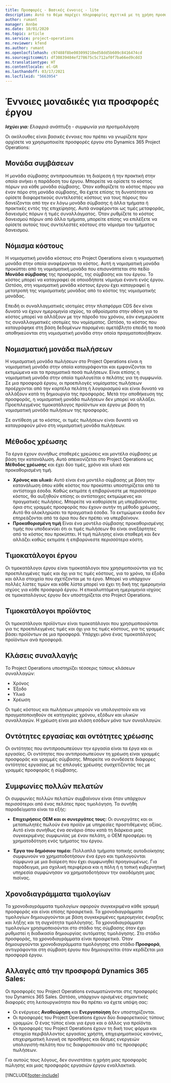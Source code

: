 ```yaml
---
title: Προσφορές - Βασικές έννοιες - lite
description: Αυτό το θέμα παρέχει πληροφορίες σχετικά με τη χρήση προσφορών έργου στο Project Operations.
author: rumant
manager: Annbe
ms.date: 10/01/2020
ms.topic: article
ms.service: project-operations
ms.reviewer: kfend
ms.author: rumant
ms.openlocfilehash: c97488f8be003099210ed58dd5b609c8416474cd
ms.sourcegitcommit: df30839484ef278675c5c712af0f7ba66ed9cdd3
ms.translationtype: HT
ms.contentlocale: el-GR
ms.lasthandoff: 03/17/2021
ms.locfileid: "5663954"
---
```

# <a name="concepts-unique-to-project-quotes"></a>Έννοιες μοναδικές για προσφορές έργου

_**Ισχύει για:** Ελαφριά ανάπτυξη - συμφωνία για προτιμολόγηση_


Οι ακόλουθες είναι βασικές έννοιες που πρέπει να γνωρίζετε πριν αρχίσετε να χρησιμοποιείτε προσφορές έργου στο Dynamics 365 Project Operations:

## <a name="contracting-unit"></a>Μονάδα συμβάσεων

Η μονάδα σύμβασης αντιπροσωπεύει τη διαίρεση ή την πρακτική στην οποία ανήκει η παράδοση του έργου. Μπορείτε να ορίσετε το κόστος πόρων για κάθε μονάδα σύμβασης. Όταν καθορίζετε το κόστος πόρου για έναν πόρο στη μονάδα σύμβασης, θα έχετε επίσης τη δυνατότητα να ορίσετε διαφορετικούς συντελεστές κόστους για τους πόρους που δανείζονται από την εν λόγω μονάδα σύμβασης ή άλλα τμήματα ή πρακτικές εντός της επιχείρησης. Αυτά αναφέρονται ως τιμές μεταφοράς, δανεισμός πόρων ή τιμές συναλλάγματος. Όταν ρυθμίζετε το κόστος δανεισμού πόρων από άλλα τμήματα, μπορείτε επίσης να επιλέξετε να ορίσετε αυτούς τους συντελεστές κόστους στο νόμισμα του τμήματος δανεισμού.

## <a name="cost-currency"></a>Νόμισμα κόστους

Η νομισματική μονάδα κόστους στο Project Operations είναι η νομισματική μονάδα στην οποία αναφέρονται το κόστος. Αυτή η νομισματική μονάδα προκύπτει από τη νομισματική μονάδα που επισυνάπτεται στο πεδίο **Μονάδα σύμβασης** της προσφοράς, της σύμβασης και του έργου. Το κόστος μπορεί να καταγραφεί σε οποιοδήποτε νόμισμα έναντι ενός έργου. Ωστόσο, στη νομισματική μονάδα κόστους έργου έχει καταγραφεί η μετατροπή της νομισματικής μονάδας από το κόστος της νομισματικής μονάδας.

Επειδή οι συναλλαγματικές ισοτιμίες στην πλατφόρμα CDS δεν είναι δυνατό να έχουν ημερομηνία ισχύος, τα αθροίσματα στην οθόνη για το κόστος μπορεί να αλλάξουν με την πάροδο του χρόνου, εάν ενημερώσετε τις συναλλαγματικές ισοτιμίες του νομίσματος. Ωστόσο, το κόστος που καταγράφηκε στη βάση δεδομένων παραμένει αμετάβλητο επειδή τα ποσά αποθηκεύονται στη νομισματική μονάδα στην οποία πραγματοποιήθηκαν.

## <a name="sales-currency"></a>Νομισματική μονάδα πωλήσεων

Η νομισματική μονάδα πωλήσεων στο Project Operations είναι η νομισματική μονάδα στην οποία καταγράφονται και εμφανίζονται τα εκτιμώμενα και τα πραγματικά ποσά πωλήσεων. Είναι επίσης η νομισματική μονάδα στην οποία τιμολογείται ο πελάτης για τη συμφωνία. Σε μια προσφορά έργου, οι προεπιλογές νομίσματος πωλήσεων προέρχονται από την καρτέλα πελάτη ή λογαριασμού και είναι δυνατό να αλλάξουν κατά τη δημιουργία της προσφοράς. Μετά την αποθήκευση της προσφοράς, η νομισματική μονάδα πωλήσεων δεν μπορεί να αλλάξει. Προεπιλεγμένος τιμοκατάλογος προϊόντων και έργου με βάση τη νομισματική μονάδα πωλήσεων της προσφοράς.

Σε αντίθεση με το κόστος, οι τιμές πωλήσεων είναι δυνατό να καταγραφούν μόνο στη νομισματική μονάδα πωλήσεων.

## <a name="billing-method"></a>Μέθοδος χρέωσης

Τα έργα έχουν συνήθως σταθερές χρεώσεις και μοντέλα σύμβασης με βάση την κατανάλωση. Αυτό απεικονίζεται στο Project Operations ως **Μέθοδος χρέωσης** και έχει δύο τιμές, χρόνο και υλικό και προκαθορισμένη τιμή.

- **Χρόνος και υλικό:** Αυτό είναι ένα μοντέλο σύμβασης με βάση την κατανάλωση όπου κάθε κόστος που προκύπτει υποστηρίζεται από τα αντίστοιχα έσοδα. Καθώς εκτιμάτε ή επιβαρύνεστε με περισσότερο κόστος, θα αυξηθούν επίσης οι αντίστοιχες εκτιμώμενες και πραγματικές πωλήσεις. Μπορείτε να καθορίσετε μη υπερβαίνοντας όρια στις γραμμές προσφοράς που έχουν αυτήν τη μέθοδο χρέωσης. Αυτό θα ολοκληρώσει τα πραγματικά έσοδα. Τα εκτιμώμενα έσοδα δεν επηρεάζονται από τα όρια που δεν πρέπει να υπερβαίνουν.
- **Προκαθορισμένη τιμή** Είναι ένα μοντέλο σύμβασης προκαθορισμένης τιμής που υποδεικνύει ότι οι τιμές πωλήσεων θα είναι ανεξάρτητες από το κόστος που προκύπτει. Η τιμή πώλησης είναι σταθερή και δεν αλλάζει καθώς εκτιμάτε ή επιβαρύνεστε περισσότερα κόστη.

## <a name="project-price-lists"></a>Τιμοκατάλογοι έργου

Οι τιμοκατάλογοι έργου είναι τιμοκατάλογοι που χρησιμοποιούνται για τις προεπιλεγμένες τιμές και όχι για τις τιμές κόστους, για το χρόνο, τα έξοδα και άλλα στοιχεία που σχετίζονται με το έργο. Μπορεί να υπάρχουν πολλές λίστες τιμών και κάθε λίστα μπορεί να έχει τη δική της ημερομηνία ισχύος για κάθε προσφορά έργου. Η επικαλυπτόμενη ημερομηνία ισχύος σε τιμοκαταλόγους έργου δεν υποστηρίζεται στο Project Operations.

## <a name="product-price-lists"></a>Τιμοκατάλογοι προϊόντος

Οι τιμοκατάλογοι προϊόντων είναι τιμοκατάλογοι που χρησιμοποιούνται για τις προεπιλεγμένες τιμές και όχι για τις τιμές κόστους, για τις γραμμές βάσει προϊόντων σε μια προσφορά. Υπάρχει μόνο ένας τιμοκατάλογος προϊόντων ανά προσφορά.

## <a name="transaction-classes"></a>Κλάσεις συναλλαγής

Το Project Operations υποστηρίζει τέσσερις τύπους κλάσεων συναλλαγών:

- Χρόνος
- Έξοδο
- Υλικό
- Χρέωση

Οι τιμές κόστους και πωλήσεων μπορούν να υπολογιστούν και να πραγματοποιηθούν σε κατηγορίες χρόνου, εξόδων και υλικών συναλλαγών. Η χρέωση είναι μια κλάση εσόδων μόνο των συναλλαγών.

## <a name="work-entities-and-billing-entities"></a>Οντότητες εργασίας και οντότητες χρέωσης

Οι οντότητες που αντιπροσωπεύουν την εργασία είναι τα έργα και οι εργασίες. Οι οντότητες που αντιπροσωπεύουν τη χρέωση είναι γραμμές προσφοράς και γραμμές σύμβασης. Μπορείτε να συνδέσετε διάφορες οντότητες εργασίας με τις επιλογές χρέωσης συσχετίζοντάς τες με γραμμές προσφοράς ή σύμβασης.

## <a name="multi-customer-deals"></a>Συμφωνίες πολλών πελατών

Οι συμφωνίες πολλών πελατών συμβαίνουν είναι όταν υπάρχουν περισσότεροι από ένας πελάτες προς τιμολόγηση. Τα συνήθη παραδείγματα είναι τα εξής:

- **Επιχειρήσεις OEM και οι συνεργάτες τους:** Οι συνεργάτες και οι μεταπωλητές πωλούν ένα προϊόν με υπηρεσίες προστιθέμενης αξίας. Αυτό είναι συνήθως ένα σενάριο όπου κατά τη διάρκεια μιας συγκεκριμένης συμφωνίας με έναν πελάτη, ο OEM προσφέρει τη χρηματοδότηση ενός τμήματος του έργου. 

- **Έργα του δημόσιου τομέα:** Πολλαπλά τμήματα τοπικής αυτοδιοίκησης συμφωνούν να χρηματοδοτήσουν ένα έργο και τιμολογούνται σύμφωνα με μια διαίρεση που έχει συμφωνηθεί προηγουμένως. Για παράδειγμα, μια σχολική περιφέρεια και η πόλη ή η τοπική κυβερνητική υπηρεσία συμφώνησαν να χρηματοδοτήσουν την οικοδόμηση μιας πισίνας.

## <a name="invoice-schedules"></a>Χρονοδιαγράμματα τιμολογίων

Τα χρονοδιαγράμματα τιμολογίων αφορούν συγκεκριμένα κάθε γραμμή προσφοράς και είναι επίσης προαιρετικά. Τα χρονοδιαγράμματα τιμολογίων δημιουργούνται με βάση συγκεκριμένες ημερομηνίες έναρξης και λήξης και τη συχνότητα τιμολόγησης. Τα χρονοδιαγράμματα τιμολογίων χρησιμοποιούνται στο στάδιο της σύμβασης όταν έχει ρυθμιστεί η διαδικασία δημιουργίας αυτόματης τιμολόγησης. Στο στάδιο προσφοράς, τα χρονοδιαγράμματα είναι προαιρετικά. Όταν δημιουργούνται χρονοδιαγράμματα τιμολόγησης στο στάδιο **Προσφορά**, αντιγράφονται στη σύμβαση έργου που δημιουργείται όταν κερδίζεται μια προσφορά έργου.

## <a name="changes-from-dynamics-365-sales-quote"></a>Αλλαγές από την προσφορά Dynamics 365 Sales:

Οι προσφορές του Project Operations ενσωματώνονται στις προσφορές του Dynamics 365 Sales. Ωστόσο, υπάρχουν ορισμένες σημαντικές διαφορές στη λειτουργικότητα που θα πρέπει να έχετε υπόψη σας:

- Οι ενέργειες **Αναθεώρηση** και **Ενεργοποίηση** δεν υποστηρίζονται.
- Οι προσφορές του Project Operations έχουν δύο διαφορετικούς τύπους γραμμών. Ο ένας τύπος είναι για έργα και ο άλλος για προϊόντα.
- Οι προσφορές του Project Operations έχουν τη δική τους φόρμα και στοιχεία περιβάλλοντος εργασίας χρήστη, επιχειρηματικούς κανόνες, επιχειρηματική λογική σε προσθήκες και δέσμες ενεργειών υπολογιστή-πελάτη που τις διαφοροποιούν από τις προσφορές πωλήσεων.

Για αυτούς τους λόγους, δεν συνιστάται η χρήση μιας προσφοράς πώλησης και μιας προσφοράς εργασιών έργου εναλλακτικά.


[!INCLUDE[footer-include](../../includes/footer-banner.md)]
